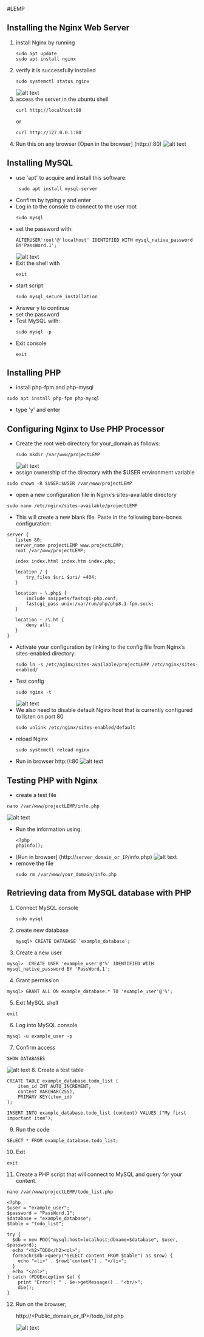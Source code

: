 #LEMP
## Installing the Nginx Web Server
1. install Nginx by running
    ~~~
    sudo apt update
    sudo apt install nginx
    ~~~
2. verify it is successfully installed
   ~~~
   sudo systemctl status nginx
   ~~~
   ![alt text](<Nginx successfully running.png>)
3. access the server in the ubuntu shell
   ~~~
   curl http://localhost:80
   ~~~
    or
   ~~~
   curl http://127.0.0.1:80
   ~~~
4. Run this on any browser [Open in the browser] (http://<Public-IP-Address>:80)
![alt text](<Installing the Nginx Web Server.png>)
## Installing MySQL
* use 'apt' to acquire and install this software:
  ~~~
   sudo apt install mysql-server
  ~~~
* Confirm by typing y and enter
* Log in to the console to connect to the user root
  ~~~
  sudo mysql
  ~~~
* set the password with:
  ~~~
  ALTERUSER'root'@'localhost' IDENTIFIED WITH mysql_native_password BY'PassWord.1';
  ~~~
  ![alt text](<Connecting to MySQL.png>)
* Exit the shell with
  ~~~
  exit
  ~~~
* start script
  ~~~
  sudo mysql_secure_installation
  ~~~
* Answer y to continue
* set the password
* Test MySQL with:
  ~~~
  sudo mysql -p
  ~~~
* Exit console
  ~~~
  exit
  ~~~
## Installing PHP
*  install php-fpm and php-mysql
  ~~~
  sudo apt install php-fpm php-mysql
  ~~~
* type 'y' and enter
## Configuring Nginx to Use PHP Processor
 * Create the root web directory for your_domain as follows:
   ~~~
   sudo mkdir /var/www/projectLEMP
   ~~~
   ![alt text](<Web directory.png>)
 * assign ownership of the directory with the $USER environment variable
  ~~~
  sudo chown -R $USER:$USER /var/www/projectLEMP
  ~~~
 * open a new configuration file in Nginx’s sites-available directory
  ~~~
  sudo nano /etc/nginx/sites-available/projectLEMP
  ~~~
  * This will create a new blank file. Paste in the following bare-bones configuration:
 ~~~
server {
    listen 80;
    server_name projectLEMP www.projectLEMP;
    root /var/www/projectLEMP;

    index index.html index.htm index.php;

    location / {
        try_files $uri $uri/ =404;
    }

    location ~ \.php$ {
        include snippets/fastcgi-php.conf;
        fastcgi_pass unix:/var/run/php/php8.1-fpm.sock;
    }

    location ~ /\.ht {
        deny all;
    }
}
~~~
  * Activate your configuration by linking to the config file from Nginx’s sites-enabled directory:
    ~~~
    sudo ln -s /etc/nginx/sites-available/projectLEMP /etc/nginx/sites-enabled/ 
    ~~~
  * Test config
    ~~~
    sudo nginx -t
    ~~~
    ![alt text](<sudo nginx -t.png>)
  * We also need to disable default Nginx host that is currently configured to listen on port 80
    ~~~
    sudo unlink /etc/nginx/sites-enabled/default
    ~~~
  * reload Nginx
    ~~~
    sudo systemctl reload nginx
    ~~~
  * Run in browser http://<Public-IP-Address>:80
  ![alt text](<Nginx site.png>)
## Testing PHP with Nginx
  * create a test file
  ~~~
  nano /var/www/projectLEMP/info.php
  ~~~
  ![alt text](<Open new file.png>)
  * Run the information using:
    ~~~
    <?php
    phpinfo();
    ~~~
 * [Run in browser] (http://`server_domain_or_IP`/info.php)
 ![alt text](<web page containing detailed information about your server.png>)
 * remove the file
   ~~~
   sudo rm /var/www/your_domain/info.php
   ~~~
 ## Retrieving data from MySQL database with PHP
 1. Connect MySQL console
    ~~~
    sudo mysql
    ~~~
 2. create new database
    ~~~
    mysql> CREATE DATABASE `example_database`;
    ~~~
3. Create a new user
  ~~~
  mysql>  CREATE USER 'example_user'@'%' IDENTIFIED WITH mysql_native_password BY 'PassWord.1';
  ~~~
4. Grant permission
~~~~
mysql> GRANT ALL ON example_database.* TO 'example_user'@'%';
~~~~
5. Exit MySQL shell
~~~
exit
~~~
6. Log into MySQL console
~~~
mysql -u example_user -p
~~~
7. Confirm access   
~~~
SHOW DATABASES
~~~
 ![alt text](<SHOW DATABASES.png>)
8. Create a test table
~~~
CREATE TABLE example_database.todo_list (
    item_id INT AUTO_INCREMENT,
    content VARCHAR(255),
    PRIMARY KEY(item_id)
);
~~~
~~~
INSERT INTO example_database.todo_list (content) VALUES ("My first important item");
~~~
9. Run the code
~~~
SELECT * FROM example_database.todo_list;
~~~
10. Exit
~~~
exit
~~~
11. Create a PHP script that will connect to MySQL and query for your content.
~~~
nano /var/www/projectLEMP/todo_list.php
~~~
~~~
<?php
$user = "example_user";
$password = "PassWord.1";
$database = "example_database";
$table = "todo_list";

try {
  $db = new PDO("mysql:host=localhost;dbname=$database", $user, $password);
  echo "<h2>TODO</h2><ol>";
  foreach($db->query("SELECT content FROM $table") as $row) {
    echo "<li>" . $row['content'] . "</li>";
  }
  echo "</ol>";
} catch (PDOException $e) {
    print "Error!: " . $e->getMessage() . "<br/>";
    die();
}
~~~
12. Run on the browser;

    http://<Public_domain_or_IP>/todo_list.php

    ![alt text](<Retrieving data from MySQL database with PHP.png>)


